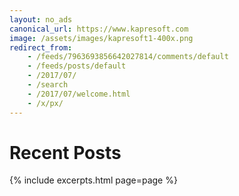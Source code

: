 ```yaml
---
layout: no_ads
canonical_url: https://www.kapresoft.com
image: /assets/images/kapresoft1-400x.png
redirect_from: 
    - /feeds/7963693856642027814/comments/default
    - /feeds/posts/default
    - /2017/07/
    - /search
    - /2017/07/welcome.html
    - /x/px/ 
---
```


# Recent Posts

{% include excerpts.html page=page %}
